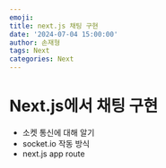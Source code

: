 ```yaml
---
emoji:
title: next.js 채팅 구현
date: '2024-07-04 15:00:00'
author: 손재형
tags: Next
categories: Next
---
```


# Next.js에서 채팅 구현

- 소켓 통신에 대해 알기
- socket.io 작동 방식
- next.js app route
